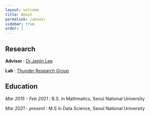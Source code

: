 ```yaml
---
layout: welcome
title: About
permalink: /about/
sidebar: true
order: 1
---
```


## Research

**Advisor** : [Dr.Jaejin Lee](https://sites.google.com/view/jaejinlee)

**Lab** : [Thunder Research Group](http://aces.snu.ac.kr/)

## Education

*Mar 2015 - Feb 2021* : B.S. in Mathmatics, Seoul National University

*Mar 2021 - present* : M.S in Data Science, Seoul National University
